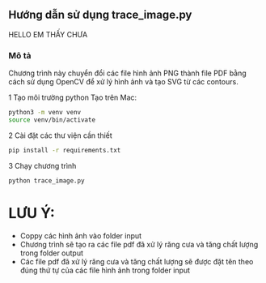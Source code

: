 

## Hướng dẫn sử dụng trace_image.py
HELLO EM THẤY CHƯA
### Mô tả
Chương trình này chuyển đổi các file hình ảnh PNG thành file PDF bằng cách sử dụng OpenCV để xử lý hình ảnh và tạo SVG từ các contours.

1 Tạo môi trường python
Tạo trên Mac:   
```bash
python3 -m venv venv
source venv/bin/activate
```

2 Cài đặt các thư viện cần thiết
```bash
pip install -r requirements.txt
```

3 Chạy chương trình
```bash
python trace_image.py
```

# LƯU Ý:
- Coppy các hình ảnh vào folder input
- Chương trình sẽ tạo ra các file pdf đã xử lý răng cưa và tăng chất lượng trong folder output
- Các file pdf đã xử lý răng cưa và tăng chất lượng sẽ được đặt tên theo đúng thứ tự của các file hình ảnh trong folder input

